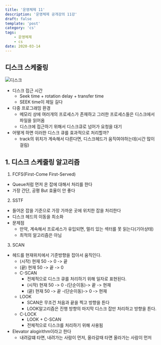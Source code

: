 ```yaml
---
title: '운영체제 11'
description: '운영체제 공개강의 11강'
draft: false
template: 'post'
category: 'cs'
tags:
    - 운영체제
    - cs
date: 2020-03-14
---
```


## 디스크 스케줄링

![디스크](https://i.stack.imgur.com/ADjBr.gif)

-   디스크 접근 시간
    -   Seek time + rotation delay + transfer time
    -   SEEK time이 제일 길다
-   다중 프로그래밍 환경
    -   메모리 상에 여러개의 프로세스가 존재하고 그러한 프로세스들은 디스크에서 파일을 읽어옴
    -   디스크에 접근하기 위해서 디스크큐로 넘어가 요청을 대기
-   어떻게 하면 이러한 디스크 큐를 효과적으로 처리할까?
    -   track의 위치가 계속해서 다른다면, 디스크헤드가 움직여야하는데(시간 많이 걸림)

## 1. 디스크 스케줄링 알고리즘

1. FCFS(First-Come First-Served)

-   Queue처럼 먼저 온 잡에 대해서 처리를 한다
-   가장 간단, 공평 But 효율이 안 좋다

2. SSTF

-   들어온 잡을 기준으로 가장 가까운 곳에 위치한 잡을 처리한다
-   디스크 헤드의 이동을 최소화
-   문제점
    -   만약, 계속해서 프로세스가 유입되면, 멀리 있는 섹터를 못 읽는다(기아상태)
    -   최적의 알고리즘은 아님

3. SCAN

-   헤드를 현재위치에서 기준방향을 잡아서 움직인다.
    -   (시작) 현재 50 -> 0 -> 끝
    -   (끝) 현재 50 -> 끝 -> 0
    -   C-SCAN
        -   전체적으로 디스크 큐를 처리하기 위해 일자로 표현된다.
        -   (시작) 현재 50 -> 0 -(단순이동)-> 끝 -> 현재
        -   (끝) 현재 50 -> 끝 -(단순이동)-> 0 -> 현재
    -   LOOK
        -   SCAN은 무조건 처음과 끝을 찍고 방향을 튼다
        -   LOOK알고리즘은 진행 방향의 마지막 디스크 잡만 처리하고 방향을 튼다.
    -   C-LOCK
        -   LOOK + C-SCAN
        -   전체적으로 디스크를 처리하기 위해 사용됨
-   Elevator alogirithm이라고 한다
    -   내려갈떄 타면, 내려가는 사람이 먼저, 올라갈때 타면 올라가는 사람이 먼저
